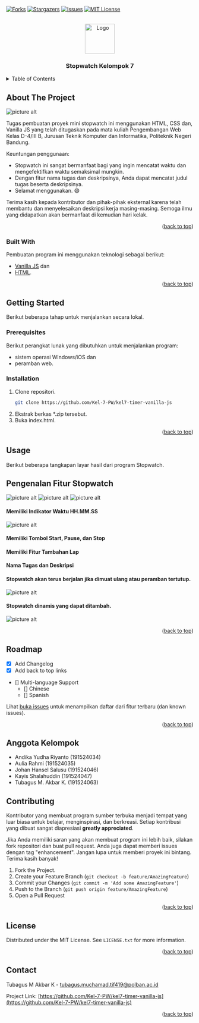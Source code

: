 [![Forks][forks-shield]][forks-url]
[![Stargazers][stars-shield]][stars-url]
[![Issues][issues-shield]][issues-url]
[![MIT License][license-shield]][license-url]
<!-- PROJECT LOGO -->
<br />
<div align="center">
  <a href="https://i.pinimg.com/736x/4f/2f/5d/4f2f5deff4e77451831a9df1f9622e93.jpg">
    <img src="https://i.pinimg.com/736x/4f/2f/5d/4f2f5deff4e77451831a9df1f9622e93.jpg" alt="Logo" width="80" height="80">
  </a>

  <h3 align="center">Stopwatch Kelompok 7</h3>
</div>



<!-- TABLE OF CONTENTS -->
<details>
  <summary>Table of Contents</summary>
  <ol>
    <li>
      <a href="#about-the-project">About The Project</a>
      <ul>
        <li><a href="#built-with">Built With</a></li>
      </ul>
    </li>
    <li>
      <a href="#getting-started">Getting Started</a>
      <ul>
        <li><a href="#prerequisites">Prerequisites</a></li>
        <li><a href="#installation">Installation</a></li>
      </ul>
    </li>
    <li><a href="#usage">Usage</a></li>
    <li><a href="#roadmap">Roadmap</a></li>
    <li><a href="#contributing">Contributing</a></li>
    <li><a href="#license">License</a></li>
    <li><a href="#contact">Contact</a></li>
    <li><a href="#acknowledgments">Acknowledgments</a></li>
  </ol>
</details>



<!-- ABOUT THE PROJECT -->
## About The Project

![picture alt](https://github.com/Kel-7-PW/kel7-timer-javascript/blob/main/Output/Stopwatch-Menu.png "Title")

Tugas pembuatan proyek mini stopwatch ini menggunakan HTML, CSS dan, Vanilla JS yang telah ditugaskan pada mata kuliah Pengembangan Web Kelas D-4/III B, Jurusan Teknik Komputer dan Informatika, Politeknik Negeri Bandung.

Keuntungan penggunaan:
* Stopwatch ini sangat bermanfaat bagi yang ingin mencatat waktu dan mengefektifkan waktu semaksimal mungkin.
* Dengan fitur nama tugas dan deskripsinya, Anda dapat mencatat judul tugas beserta deskripsinya.
* Selamat menggunakan. :smile:

Terima kasih kepada kontributor dan pihak-pihak eksternal karena telah membantu dan menyelesaikan deskripsi kerja masing-masing. Semoga ilmu yang didapatkan akan bermanfaat di kemudian hari kelak.


<p align="right">(<a href="#top">back to top</a>)</p>



### Built With

Pembuatan program ini menggunakan teknologi sebagai berikut:

* [Vanilla JS](https://www.javascript.com/) dan
* [HTML](https://www.w3schools.com/html/).

<p align="right">(<a href="#top">back to top</a>)</p>



<!-- GETTING STARTED -->
## Getting Started

Berikut beberapa tahap untuk menjalankan secara lokal.

### Prerequisites

Berikut perangkat lunak yang dibutuhkan untuk menjalankan program:
* sistem operasi Windows/iOS dan
* peramban web.

### Installation

1. Clone repositori.
   ```sh
   git clone https://github.com/Kel-7-PW/kel7-timer-vanilla-js
   ```
2. Ekstrak berkas *.zip tersebut.
3. Buka index.html.

<p align="right">(<a href="#top">back to top</a>)</p>



<!-- USAGE EXAMPLES -->
## Usage

Berikut beberapa tangkapan layar hasil dari program Stopwatch.

## Pengenalan Fitur Stopwatch ##
![picture alt](https://github.com/Kel-7-PW/kel7-timer-vanilla-js/blob/main/Output/Menu.png "Title")
![picture alt](https://github.com/Kel-7-PW/kel7-timer-vanilla-js/blob/main/Output/Main%20Menu.png "Title")
![picture alt](https://github.com/Kel-7-PW/kel7-timer-vanilla-js/blob/main/Output/Stopwatch-Menu.png "Title")
#### Memiliki Indikator Waktu HH.MM.SS ####
![picture alt](https://github.com/Kel-7-PW/kel7-timer-vanilla-js/blob/main/Output/Stopwatch.png "Title")
#### Memiliki Tombol Start, Pause, dan Stop ####
#### Memiliki Fitur Tambahan Lap ####
#### Nama Tugas dan Deskripsi ####
#### Stopwatch akan terus berjalan jika dimuat ulang atau peramban tertutup. ####
![picture alt](https://github.com/Kel-7-PW/kel7-timer-vanilla-js/blob/main/Output/Lap.png "Title")
#### Stopwatch dinamis yang dapat ditambah. ####
![picture alt](https://github.com/Kel-7-PW/kel7-timer-vanilla-js/blob/main/Output/Stopwatch-Menu2.png "Title")

<p align="right">(<a href="#top">back to top</a>)</p>



<!-- ROADMAP -->
## Roadmap

- [x] Add Changelog
- [x] Add back to top links
- [] Multi-language Support
    - [] Chinese
    - [] Spanish

Lihat [buka issues](https://github.com/Kel-7-PW/kel7-timer-vanilla-js/issues) untuk menampilkan daftar dari fitur terbaru (dan known issues).

<p align="right">(<a href="#top">back to top</a>)</p>


## Anggota Kelompok ##
* Andika Yudha Riyanto (191524034)
* Aulia Rahmi (191524035)
* Johan Hansel Salusu (191524046)
* Kayis Shalahuddin (191524047)
* Tubagus M. Akbar K. (191524063)

<!-- CONTRIBUTING -->
## Contributing

Kontributor yang membuat program sumber terbuka menjadi tempat yang luar biasa untuk belajar, menginspirasi, dan berkreasi. Setiap kontribusi yang dibuat sangat diapresiasi **greatly appreciated**.

Jika Anda memiliki saran yang akan membuat program ini lebih baik, silakan fork repositori dan buat pull request. Anda juga dapat memberi issues dengan tag "enhancement".
Jangan lupa untuk memberi proyek ini bintang. Terima kasih banyak!

1. Fork the Project.
2. Create your Feature Branch (`git checkout -b feature/AmazingFeature`)
3. Commit your Changes (`git commit -m 'Add some AmazingFeature'`)
4. Push to the Branch (`git push origin feature/AmazingFeature`)
5. Open a Pull Request

<p align="right">(<a href="#top">back to top</a>)</p>



<!-- LICENSE -->
## License

Distributed under the MIT License. See `LICENSE.txt` for more information.

<p align="right">(<a href="#top">back to top</a>)</p>



<!-- CONTACT -->
## Contact

Tubagus M Akbar K - tubagus.muchamad.tif419@polban.ac.id

Project Link: [https://github.com/Kel-7-PW/kel7-timer-vanilla-js](https://github.com/Kel-7-PW/kel7-timer-vanilla-js)

<p align="right">(<a href="#top">back to top</a>)</p>



[issues-shield]: https://img.shields.io/github/issues/Kel-7-PW/kel7-timer-vanilla-js
[forks-shield]: https://img.shields.io/github/forks/Kel-7-PW/kel7-timer-vanilla-js
[stars-shield]: https://img.shields.io/github/stars/Kel-7-PW/kel7-timer-vanilla-js
[license-shield]: https://img.shields.io/github/license/Kel-7-PW/kel7-timer-vanilla-js
[issues-url]: https://github.com/Kel-7-PW/kel7-timer-vanilla-js/issues
[forks-url]: https://github.com/Kel-7-PW/kel7-timer-vanilla-js/network
[stars-url]: https://github.com/Kel-7-PW/kel7-timer-vanilla-js/stargazers
[license-url]: https://github.com/Kel-7-PW/kel7-timer-vanilla-js/pulse
